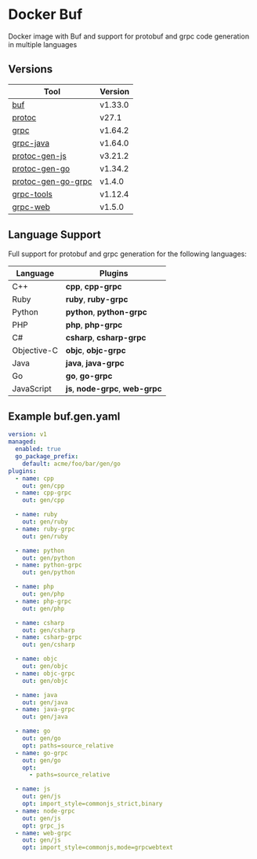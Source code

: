 # Docker Buf

Docker image with Buf and support for protobuf and grpc code generation in multiple languages

## Versions

| Tool | Version |
| - | - |
| [buf](https://github.com/bufbuild/buf) | v1.33.0 |
| [protoc](https://github.com/protocolbuffers/protobuf) | v27.1 |
| [grpc](https://github.com/grpc/grpc) | v1.64.2 |
| [grpc-java](https://github.com/grpc/grpc-java) | v1.64.0 |
| [protoc-gen-js](https://github.com/protocolbuffers/protobuf-javascript) | v3.21.2 |
| [protoc-gen-go](https://pkg.go.dev/google.golang.org/protobuf/cmd/protoc-gen-go) | v1.34.2 |
| [protoc-gen-go-grpc](https://pkg.go.dev/google.golang.org/grpc/cmd/protoc-gen-go-grpc) | v1.4.0 |
| [grpc-tools](https://www.npmjs.com/package/grpc-tools) | v1.12.4 |
| [grpc-web](https://github.com/grpc/grpc-web) | v1.5.0 |

## Language Support

Full support for protobuf and grpc generation for the following languages:

| Language | Plugins |
| - | - |
| C++ | **cpp**, **cpp-grpc** |
| Ruby | **ruby**, **ruby-grpc** |
| Python | **python**, **python-grpc** |
| PHP | **php**, **php-grpc** |
| C# | **csharp**, **csharp-grpc** |
| Objective-C | **objc**, **objc-grpc** |
| Java | **java**, **java-grpc** |
| Go | **go**, **go-grpc** |
| JavaScript | **js**, **node-grpc**, **web-grpc** |

## Example buf.gen.yaml

```yaml
version: v1
managed:
  enabled: true
  go_package_prefix:
    default: acme/foo/bar/gen/go
plugins:
  - name: cpp
    out: gen/cpp
  - name: cpp-grpc
    out: gen/cpp

  - name: ruby
    out: gen/ruby
  - name: ruby-grpc
    out: gen/ruby

  - name: python
    out: gen/python
  - name: python-grpc
    out: gen/python

  - name: php
    out: gen/php
  - name: php-grpc
    out: gen/php

  - name: csharp
    out: gen/csharp
  - name: csharp-grpc
    out: gen/csharp

  - name: objc
    out: gen/objc
  - name: objc-grpc
    out: gen/objc

  - name: java
    out: gen/java
  - name: java-grpc
    out: gen/java

  - name: go
    out: gen/go
    opt: paths=source_relative
  - name: go-grpc
    out: gen/go
    opt:
      - paths=source_relative

  - name: js
    out: gen/js
    opt: import_style=commonjs_strict,binary
  - name: node-grpc
    out: gen/js
    opt: grpc_js
  - name: web-grpc
    out: gen/js
    opt: import_style=commonjs,mode=grpcwebtext
```
